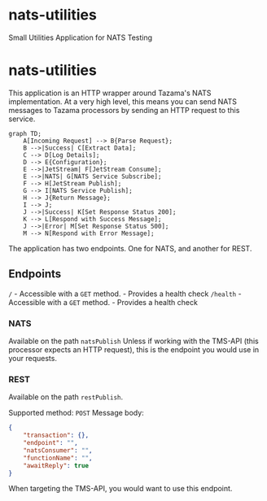 <!-- SPDX-License-Identifier: Apache-2.0 -->

# nats-utilities
Small Utilities Application for NATS Testing

# nats-utilities
 
This application is an HTTP wrapper around Tazama's NATS implementation. At a very high level, this means you can send NATS messages to Tazama processors by sending an HTTP request to this service.
 
```mermaid
graph TD;
    A[Incoming Request] --> B{Parse Request};
    B -->|Success| C[Extract Data];
    C --> D[Log Details];
    D --> E{Configuration};
    E -->|JetStream| F[JetStream Consume];
    E -->|NATS| G[NATS Service Subscribe];
    F --> H[JetStream Publish];
    G --> I[NATS Service Publish];
    H --> J{Return Message};
    I --> J;
    J -->|Success| K[Set Response Status 200];
    K --> L[Respond with Success Message];
    J -->|Error| M[Set Response Status 500];
    M --> N[Respond with Error Message];
```
 
The application has two endpoints. One for NATS, and another for REST.
 
## Endpoints
 
`/` - Accessible with a `GET` method.
        - Provides a health check
`/health` - Accessible with a `GET` method.
        - Provides a health check
 
### NATS
Available on the path `natsPublish`
Unless if working with the TMS-API (this processor expects an HTTP request), this is the endpoint you would use in your requests.
 
 
### REST
Available on the path `restPublish`.
 
Supported method: `POST`
Message body:
 
```json
{
    "transaction": {},
    "endpoint": "",
    "natsConsumer": "",
    "functionName": "",
    "awaitReply": true
}
```
 
When targeting the TMS-API, you would want to use this endpoint.

